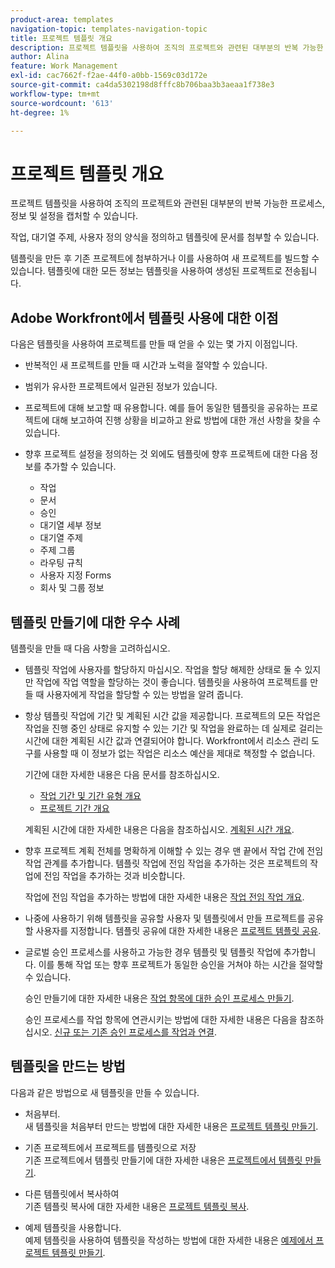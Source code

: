 ```yaml
---
product-area: templates
navigation-topic: templates-navigation-topic
title: 프로젝트 템플릿 개요
description: 프로젝트 템플릿을 사용하여 조직의 프로젝트와 관련된 대부분의 반복 가능한 프로세스, 정보 및 설정을 캡처할 수 있습니다.
author: Alina
feature: Work Management
exl-id: cac7662f-f2ae-44f0-a0bb-1569c03d172e
source-git-commit: ca4da5302198d8fffc8b706baa3b3aeaa1f738e3
workflow-type: tm+mt
source-wordcount: '613'
ht-degree: 1%

---
```


# 프로젝트 템플릿 개요

<!-- Audited: 12/2023 -->

프로젝트 템플릿을 사용하여 조직의 프로젝트와 관련된 대부분의 반복 가능한 프로세스, 정보 및 설정을 캡처할 수 있습니다.

작업, 대기열 주제, 사용자 정의 양식을 정의하고 템플릿에 문서를 첨부할 수 있습니다.

템플릿을 만든 후 기존 프로젝트에 첨부하거나 이를 사용하여 새 프로젝트를 빌드할 수 있습니다. 템플릿에 대한 모든 정보는 템플릿을 사용하여 생성된 프로젝트로 전송됩니다.

## Adobe Workfront에서 템플릿 사용에 대한 이점

다음은 템플릿을 사용하여 프로젝트를 만들 때 얻을 수 있는 몇 가지 이점입니다.

* 반복적인 새 프로젝트를 만들 때 시간과 노력을 절약할 수 있습니다.
* 범위가 유사한 프로젝트에서 일관된 정보가 있습니다.
* 프로젝트에 대해 보고할 때 유용합니다. 예를 들어 동일한 템플릿을 공유하는 프로젝트에 대해 보고하여 진행 상황을 비교하고 완료 방법에 대한 개선 사항을 찾을 수 있습니다.
* 향후 프로젝트 설정을 정의하는 것 외에도 템플릿에 향후 프로젝트에 대한 다음 정보를 추가할 수 있습니다.

   * 작업
   * 문서
   * 승인
   * 대기열 세부 정보
   * 대기열 주제
   * 주제 그룹
   * 라우팅 규칙
   * 사용자 지정 Forms
   * 회사 및 그룹 정보

## 템플릿 만들기에 대한 우수 사례

<!--
<p data-mc-conditions="QuicksilverOrClassic.Draft mode">(NOTE:this is not an extensive list, but we are updating it as we go.)</p>
-->

템플릿을 만들 때 다음 사항을 고려하십시오.

* 템플릿 작업에 사용자를 할당하지 마십시오. 작업을 할당 해제한 상태로 둘 수 있지만 작업에 작업 역할을 할당하는 것이 좋습니다. 템플릿을 사용하여 프로젝트를 만들 때 사용자에게 작업을 할당할 수 있는 방법을 알려 줍니다.
* 항상 템플릿 작업에 기간 및 계획된 시간 값을 제공합니다. 프로젝트의 모든 작업은 작업을 진행 중인 상태로 유지할 수 있는 기간 및 작업을 완료하는 데 실제로 걸리는 시간에 대한 계획된 시간 값과 연결되어야 합니다. Workfront에서 리소스 관리 도구를 사용할 때 이 정보가 없는 작업은 리소스 예산을 제대로 책정할 수 없습니다.

  기간에 대한 자세한 내용은 다음 문서를 참조하십시오.

   * [작업 기간 및 기간 유형 개요](../../../manage-work/tasks/taskdurtn/task-duration-and-duration-type.md)
   * [프로젝트 기간 개요](../../../manage-work/projects/planning-a-project/project-duration.md)

  계획된 시간에 대한 자세한 내용은 다음을 참조하십시오. [계획된 시간 개요](../../../manage-work/tasks/task-information/planned-hours.md).

* 향후 프로젝트 계획 전체를 명확하게 이해할 수 있는 경우 맨 끝에서 작업 간에 전임 작업 관계를 추가합니다. 템플릿 작업에 전임 작업을 추가하는 것은 프로젝트의 작업에 전임 작업을 추가하는 것과 비슷합니다.

  작업에 전임 작업을 추가하는 방법에 대한 자세한 내용은 [작업 전임 작업 개요](../../../manage-work/tasks/use-prdcssrs/predecessors-overview.md).

* 나중에 사용하기 위해 템플릿을 공유할 사용자 및 템플릿에서 만들 프로젝트를 공유할 사용자를 지정합니다. 템플릿 공유에 대한 자세한 내용은 [프로젝트 템플릿 공유](../../../manage-work/projects/create-and-manage-templates/share-project-template.md).
* 글로벌 승인 프로세스를 사용하고 가능한 경우 템플릿 및 템플릿 작업에 추가합니다. 이를 통해 작업 또는 향후 프로젝트가 동일한 승인을 거쳐야 하는 시간을 절약할 수 있습니다.

  승인 만들기에 대한 자세한 내용은 [작업 항목에 대한 승인 프로세스 만들기](../../../administration-and-setup/customize-workfront/configure-approval-milestone-processes/create-approval-processes.md).

  승인 프로세스를 작업 항목에 연관시키는 방법에 대한 자세한 내용은 다음을 참조하십시오. [신규 또는 기존 승인 프로세스를 작업과 연결](../../../review-and-approve-work/manage-approvals/associate-approval-with-work.md).

## 템플릿을 만드는 방법

다음과 같은 방법으로 새 템플릿을 만들 수 있습니다.

* 처음부터.\
  새 템플릿을 처음부터 만드는 방법에 대한 자세한 내용은 [프로젝트 템플릿 만들기](../../../manage-work/projects/create-and-manage-templates/create-template.md).

* 기존 프로젝트에서 프로젝트를 템플릿으로 저장\
  기존 프로젝트에서 템플릿 만들기에 대한 자세한 내용은 [프로젝트에서 템플릿 만들기](../../../manage-work/projects/create-and-manage-templates/create-template-from-project.md).

* 다른 템플릿에서 복사하여\
  기존 템플릿 복사에 대한 자세한 내용은 [프로젝트 템플릿 복사](../../../manage-work/projects/create-and-manage-templates/copy-template.md).

* 예제 템플릿을 사용합니다.\
  예제 템플릿을 사용하여 템플릿을 작성하는 방법에 대한 자세한 내용은 [예제에서 프로젝트 템플릿 만들기](../../../manage-work/projects/create-and-manage-templates/create-templates-from-examples.md).
